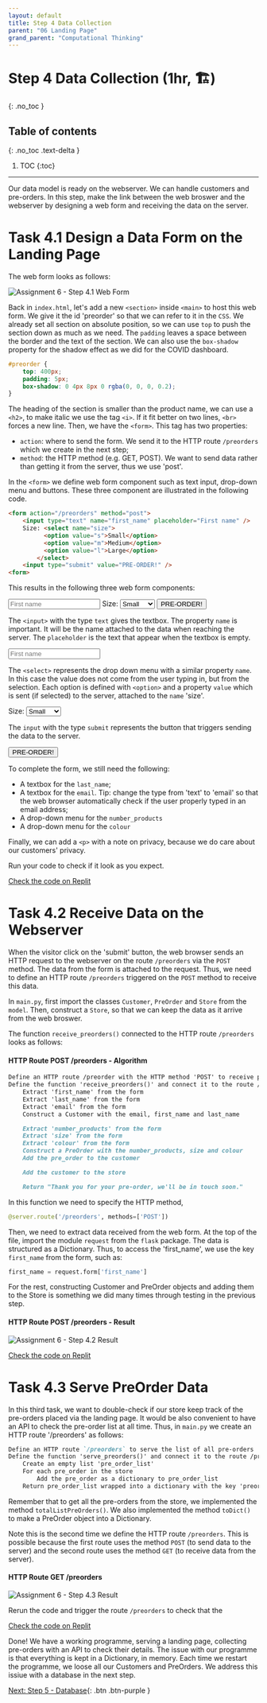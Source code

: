 ```yaml
---
layout: default
title: Step 4 Data Collection
parent: "06 Landing Page"
grand_parent: "Computational Thinking"
---
```


# Step 4 Data Collection (1hr, 🏗)
{: .no_toc }

## Table of contents
{: .no_toc .text-delta }

1. TOC
{:toc}

---

Our data model is ready on the webserver. We can handle customers and pre-orders. In this step, make the link between the web broswer and the webserver by designing a web form and receiving the data on the server.

# Task 4.1 Design a Data Form on the Landing Page

The web form looks as follows:

![Assignment 6 - Step 4.1 Web Form]({{site.baseurl}}/assets/images/assignment6-step4-1.png)

Back in `index.html`, let's add a new `<section>` inside `<main>` to host this web form. We give it the id 'preorder' so that we can refer to it in the `CSS`. We already set all section on absolute position, so we can use `top` to push the section down as much as we need. The `padding` leaves a space between the border and the text of the section. We can also use the `box-shadow` property for the shadow effect as we did for the COVID dashboard.

```css
#preorder {
    top: 400px;
    padding: 5px;
    box-shadow: 0 4px 8px 0 rgba(0, 0, 0, 0.2);
}
```

The heading of the section is smaller than the product name, we can use a `<h2>`, to make italic we use the tag `<i>`. If it fit better on two lines, `<br>` forces a new line. Then, we have the `<form>`. This tag has two properties:

* `action`: where to send the form. We send it to the HTTP route `/preorders` which we create in the next step;
* `method`: the HTTP method (e.g. GET, POST). We want to send data rather than getting it from the server, thus we use 'post'.

In the `<form>` we define web form component such as text input, drop-down menu and buttons. These three component are illustrated in the following code.

```html
<form action="/preorders" method="post">
    <input type="text" name="first_name" placeholder="First name" />
    Size: <select name="size">
          <option value="s">Small</option>
          <option value="m">Medium</option>
          <option value="l">Large</option>
        </select>
    <input type="submit" value="PRE-ORDER!" />
<form>
```

This results in the following three web form components:

<input type="text" name="first_name" placeholder="First name" />
Size: <select name="size">
        <option value="s">Small</option>
        <option value="m">Medium</option>
        <option value="l">Large</option>
    </select>
<input type="submit" value="PRE-ORDER!" />

The `<input>` with the type `text` gives the textbox. The property `name` is important. It will be the name attached to the data when reaching the server. The `placeholder` is the text that appear when the textbox is empty.

<input type="text" name="first_name" placeholder="First name" />

The `<select>` represents the drop down menu with a similar property `name`. In this case the value does not come from the user typing in, but from the selection. Each option is defined with `<option>` and a property `value` which is sent (if selected) to the server, attached to the `name` 'size'.

Size: <select name="size">
    <option value="s">Small</option>
    <option value="m">Medium</option>
    <option value="l">Large</option>
</select>

The `input` with the type `submit` represents the button that triggers sending the data to the server.

<input type="submit" value="PRE-ORDER!" />

To complete the form, we still need the following:

* A textbox for the `last_name`;
* A textbox for the `email`. Tip: change the type from 'text' to 'email' so that the web browser automatically check if the user properly typed in an email address;
* A drop-down menu for the `number_products`
* A drop-down menu for the `colour`

Finally, we can add a `<p>` with a note on privacy, because we do care about our customers' privacy.

Run your code to check if it look as you expect.

[Check the code on Replit](https://replit.com/@IO1075/06-landing-page-step4-1)

# Task 4.2 Receive Data on the Webserver

When the visitor click on the 'submit' button, the web browser sends an HTTP request to the webserver on the route `/preorders` via the `POST` method. The data from the form is attached to the request. Thus, we need to define an HTTP route `/preorders` triggered on the `POST` method to receive this data.

In `main.py`, first import the classes `Customer`, `PreOrder` and `Store` from the `model`. Then, construct a `Store`, so that we can keep the data as it arrive from the web broswer.

The function `receive_preorders()` connected to the HTTP route `/preorders` looks as follows:

#### HTTP Route POST /preorders - Algorithm

```markdown
Define an HTTP route /preorder with the HTTP method 'POST' to receive pre-orders
Define the function 'receive_preorders()' and connect it to the route /preorders
    Extract 'first_name' from the form
    Extract 'last_name' from the form
    Extract 'email' from the form
    Construct a Customer with the email, first_name and last_name

    Extract 'number_products' from the form
    Extract 'size' from the form
    Extract 'colour' from the form
    Construct a PreOrder with the number_products, size and colour
    Add the pre_order to the customer

    Add the customer to the store

    Return "Thank you for your pre-order, we'll be in touch soon."
```

In this function we need to specify the HTTP method,

```python
@server.route('/preorders', methods=['POST'])
```

Then, we need to extract data received from the web form. At the top of the file, import the module `request` from the `flask` package. The data is structured as a Dictionary. Thus, to access the 'first_name', we use the key `first_name` from the form, such as:

```python
first_name = request.form['first_name']
```

For the rest, constructing Customer and PreOrder objects and adding them to the Store is something we did many times through testing in the previous step.

#### HTTP Route POST /preorders - Result

![Assignment 6 - Step 4.2 Result]({{site.baseurl}}/assets/images/assignment6-step4-2-result.png)

[Check the code on Replit](https://repl.it/@IO1075/06-landing-page-step4-2)


# Task 4.3 Serve PreOrder Data

In this third task, we want to double-check if our store keep track of the pre-orders placed via the landing page. It would be also convenient to have an API to check the pre-order list at all time. Thus, in `main.py` we create an HTTP route '/preorders' as follows:

```markdown
Define an HTTP route `/preorders` to serve the list of all pre-orders
Define the function 'serve_preorders()' and connect it to the route /preorders
    Create an empty list 'pre_order_list'
    For each pre_order in the store
        Add the pre_order as a dictionary to pre_order_list
    Return pre_order_list wrapped into a dictionary with the key 'preorders'
```

Remember that to get all the pre-orders from the store, we implemented the method `totalListPreOrders()`. We also implemented the method `toDict()` to make a PreOrder object into a Dictionary.

Note this is the second time we define the HTTP route `/preorders`. This is possible because the first route uses the method `POST` (to send data to the server) and the second route uses the method `GET` (to receive data from the server).

#### HTTP Route GET /preorders

![Assignment 6 - Step 4.3 Result]({{site.baseurl}}/assets/images/assignment6-step4-3-result.png)

Rerun the code and trigger the route `/preorders` to check that the 

[Check the code on Replit](https://repl.it/@IO1075/06-landing-page-step4-3)

Done! We have a working programme, serving a landing page, collecting pre-orders with an API to check their details. The issue with our programme is that everything is kept in a Dictionary, in memory. Each time we restart the programme, we loose all our Customers and PreOrders. We address this issiue with a database in the next step.

[Next: Step 5 - Database]({{site.baseurl}}/assignments/06-landing-page/step5){: .btn .btn-purple }
